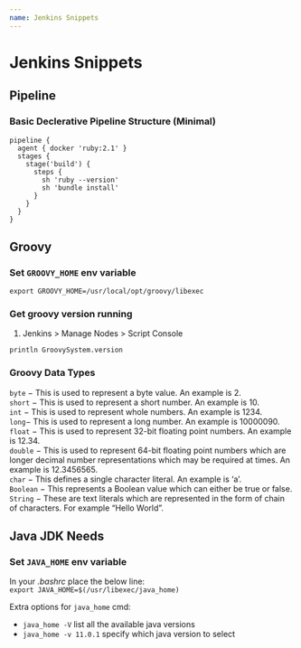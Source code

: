 ```yaml
---
name: Jenkins Snippets
---
```


# Jenkins Snippets

## Pipeline
### Basic Declerative Pipeline Structure (Minimal)
```
pipeline {
  agent { docker 'ruby:2.1' }
  stages {
    stage('build') {
      steps {
        sh 'ruby --version'
        sh 'bundle install'
      }
    }
  }
}
```

## Groovy
### Set ```GROOVY_HOME``` env variable
```export GROOVY_HOME=/usr/local/opt/groovy/libexec```
### Get groovy version running
1. Jenkins > Manage Nodes > <NODE NAME> Script Console
```
println GroovySystem.version
```

### Groovy Data Types
```byte``` − This is used to represent a byte value. An example is 2.  
```short``` − This is used to represent a short number. An example is 10.  
```int``` − This is used to represent whole numbers. An example is 1234.  
```long```− This is used to represent a long number. An example is 10000090.  
```float``` − This is used to represent 32-bit floating point numbers. An example is 12.34.  
```double``` − This is used to represent 64-bit floating point numbers which are longer decimal number representations which may be required at times. An example is 12.3456565.    
```char``` − This defines a single character literal. An example is ‘a’.  
```Boolean``` − This represents a Boolean value which can either be true or false.  
```String``` − These are text literals which are represented in the form of chain of characters. For example “Hello World”.


## Java JDK Needs
### Set ```JAVA_HOME``` env variable
In your *.bashrc* place the below line:  
```export JAVA_HOME=$(/usr/libexec/java_home)```

Extra options for ```java_home``` cmd:  
- ```java_home -V``` list all the available java versions  
- ```java_home -v 11.0.1``` specify which java version to select  
